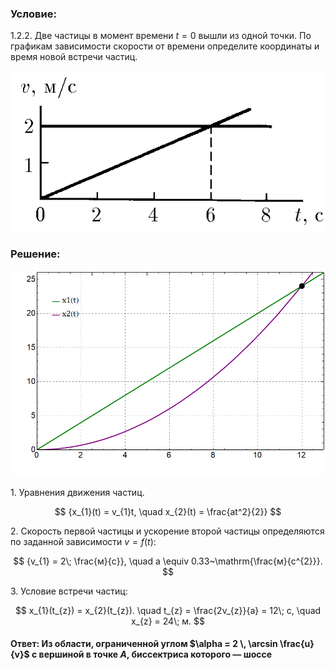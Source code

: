 ###  Условие: 

$1.2.2.$ Две частицы в момент времени $t = 0$ вышли из одной точки. По графикам зависимости скорости от времени определите координаты и время новой встречи частиц. 

![ К задаче $1.2.2$ |659x336, 42%](../../img/1.2.2/statement.png)

###  Решение: 

![ Координаты точек и их пересечение |859x561, 59%](../../img/1.2.2/Plot.png)  

1\. Уравнения движения частиц. 

$$ {x_{1}(t) = v_{1}t, \quad x_{2}(t) = \frac{at^2}{2}} $$ 

2\. Скорость первой частицы и ускорение второй частицы определяются по заданной зависимости $v = f(t)$: 

$$ {v_{1} = 2\; \frac{м}{с}}, \quad a \equiv 0.33~\mathrm{\frac{м}{с^{2}}}. $$ 

3\. Условие встречи частиц: 

$$ x_{1}(t_{z}) = x_{2}(t_{z}). \quad t_{z} = \frac{2v_{z}}{a} = 12\; с, \quad x_{z} = 24\; м. $$ 

####  Ответ: Из области, ограниченной углом $\alpha = 2 \, \arcsin \frac{u}{v}$ с вершиной в точке $A$, биссектриса которого — шоссе 

  

